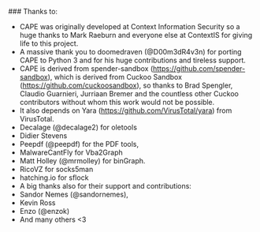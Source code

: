 ### Thanks to:

* CAPE was originally developed at Context Information Security so a huge thanks to Mark Raeburn and everyone else at ContextIS for giving life to this project.
* A massive thank you to doomedraven (@D00m3dR4v3n) for porting CAPE to Python 3 and for his huge contributions and tireless support.
* CAPE is derived from spender-sandbox (https://github.com/spender-sandbox), which is derived from Cuckoo Sandbox (https://github.com/cuckoosandbox), so thanks to Brad Spengler, Claudio Guarnieri, Jurriaan Bremer and the countless other Cuckoo contributors without whom this work would not be possible. 
* It also depends on Yara (https://github.com/VirusTotal/yara) from VirusTotal. 
* Decalage (@decalage2) for oletools 
* Didier Stevens 
* Peepdf (@peepdf) for the PDF tools,
* MalwareCantFly for Vba2Graph
* Matt Holley (@mrmolley) for binGraph. 
* RicoVZ for socks5man
* hatching.io for sflock
* A big thanks also for their support and contributions:
*  Sandor Nemes (@sandornemes), 
*  Kevin Ross
*  Enzo (@enzok)
* And many others <3

